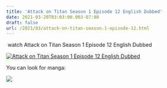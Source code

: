 ```yaml
---
title: 'Attack on Titan Season 1 Episode 12 English Dubbed'
date: 2021-03-20T03:03:00.003-07:00
draft: false
url: /2021/03/attack-on-titan-season-1-episode-12.html
---
```


 watch Attack on Titan Season 1 Episode 12 English Dubbed

[![Attack on Titan Season 1 Episode 12 English Dubbed](https://1.bp.blogspot.com/-inRuhyEXQxs/YFTdxE2IetI/AAAAAAAADEQ/8BAijxC8pkkq506FQ6Nq0aE87zlJFymjwCPcBGAYYCw/w200-h113/attack-on-titan-season-3-e1546884739177.jpg "Attack on Titan Season 1 Episode 12 English Dubbed")](https://1.bp.blogspot.com/-inRuhyEXQxs/YFTdxE2IetI/AAAAAAAADEQ/8BAijxC8pkkq506FQ6Nq0aE87zlJFymjwCPcBGAYYCw/s640/attack-on-titan-season-3-e1546884739177.jpg)

  
  

  
  
  

You can look for manga:

[![](https://lh3.googleusercontent.com/-unNTiggegpk/YHAFv72P7gI/AAAAAAAABWQ/D-WEm9-1fpgyOHEaXv-vRN7qW_ALS5TZgCLcBGAsYHQ/image.png)](https://amzn.to/39X4nXw)